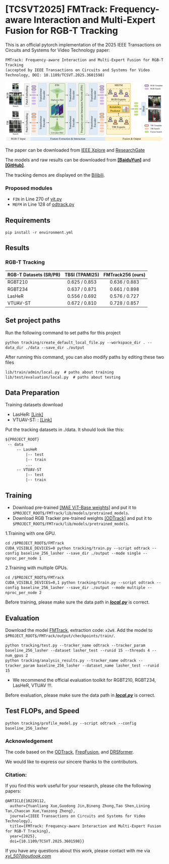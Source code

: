 # [TCSVT2025] FMTrack: Frequency-aware Interaction and Multi-Expert Fusion for RGB-T Tracking

This is an official pytorch implementation of the 2025 IEEE Transactions on Circuits and Systems for Video Technology paper:
```
FMTrack: Frequency-aware Interaction and Multi-Expert Fusion for RGB-T Tracking
(accepted by IEEE Transactions on Circuits and Systems for Video Technology, DOI: 10.1109/TCSVT.2025.3601598)
```

![image](https://github.com/xyl-507/FMTrack/blob/main/figs/FMTrack.jpg)

The paper can be downloaded from [IEEE Xplore](https://ieeexplore.ieee.org/document/11134499) and [ResearchGate](https://www.researchgate.net/publication/394872765_FMTrack_Frequency-aware_Interaction_and_Multi-Expert_Fusion_for_RGB-T_Tracking)

The models and raw results can be downloaded from [**[BaiduYun]**](https://pan.baidu.com/s/1pWnuFUtYeuhkWZ7XHfybNQ?pwd=x2w9) and [**[GitHub]**](https://github.com/xyl-507/FMTrack/releases/tag/Results).

The tracking demos are displayed on the [Bilibili](https://www.bilibili.com/video/BV1MoeKzMEdx/).

### Proposed modules
- `FIN` in Line 270 of [vit.py](https://github.com/xyl-507/FMTrack/blob/db0652d35d3ee18af887c0831ee6ac31c1a6e307/lib/models/odtrack/vit_ce_FreqFusion.py#L270)
- `MEFM` in Line 128 of [odtrack.py](https://github.com/xyl-507/FMTrack/blob/db0652d35d3ee18af887c0831ee6ac31c1a6e307/lib/models/odtrack/odtrack.py#L128)

## Requirements
```
pip install -r environment.yml
```

## Results
### RGB-T Tracking

|   RGB-T Datasets (SR/PR)   |      TBSI (TPAMI25)    | FMTrack256 (ours) |
|   --------------------     |   :----------------:   | :---------------: | 
|          RGBT210           |      0.625 / 0.853     |   0.636 / 0.883   |
|          RGBT234           |      0.637 / 0.871     |   0.661 / 0.898   |
|          LasHeR            |      0.556 / 0.692     |   0.576 / 0.727   |
|         VTUAV-ST           |      0.672 / 0.810     |   0.728 / 0.857   |

## Set project paths
Run the following command to set paths for this project
```
python tracking/create_default_local_file.py --workspace_dir . --data_dir ./data --save_dir ./output
```
After running this command, you can also modify paths by editing these two files
```
lib/train/admin/local.py  # paths about training
lib/test/evaluation/local.py  # paths about testing
```
## Data Preparation
Training datasets download
- LasHeR: [[Link]](https://github.com/BUGPLEASEOUT/LasHeR)
- VTUAV-ST: : [[Link]](https://github.com/zhang-pengyu/DUT-VTUAV)

Put the tracking datasets in ./data. It should look like this:
   ```
   ${PROJECT_ROOT}
    -- data
        -- LasHeR
            |-- test
            |-- train
            ...
        -- VTUAV-ST
            |-- test
            |-- train
   ```

## Training
- Download pre-trained [[MAE ViT-Base weights]](https://dl.fbaipublicfiles.com/mae/pretrain/mae_pretrain_vit_base.pth) and put it to `$PROJECT_ROOT$/FMTrack/lib/models/pretrained_models`.
- Download RGB Tracker pre-trained weights [[ODTrack]](https://github.com/GXNU-ZhongLab/ODTrack) and put it to `$PROJECT_ROOT$/FMTrack/lib/models/pretrained_models`.

1.Training with one GPU.
```
cd /$PROJECT_ROOT$/FMTrack
CUDA_VISIBLE_DEVICES=0 python tracking/train.py --script odtrack --config baseline_256_lasher --save_dir ./output --mode single --nproc_per_node 1
```

2.Training with multiple GPUs.
```
cd /$PROJECT_ROOT$/FMTrack
CUDA_VISIBLE_DEVICES=0,1 python tracking/train.py --script odtrack --config baseline_256_lasher --save_dir ./output --mode multiple --nproc_per_node 2
```

Before training, please make sure the data path in [***local.py***](./lib/train/admin/local.py) is correct.

## Evaluation
Download the model [FMTrack](https://pan.baidu.com/s/1pWnuFUtYeuhkWZ7XHfybNQ?pwd=x2w9), extraction code: `x2w9`. Add the model to `$PROJECT_ROOT$/FMTrack/output/checkpoints/train/`.
```
python tracking/test.py --tracker_name odtrack --tracker_param baseline_256_lasher --dataset lasher_test --runid 15 --threads 4 --num_gpus 2
python tracking/analysis_results.py --tracker_name odtrack --tracker_param baseline_256_lasher --dataset_name lasher_test --runid 15
```
- We recommend the official evaluation toolkit for RGBT210, RGBT234, LasHeR, VTUAV !!!.

Before evaluation, please make sure the data path in [***local.py***](./lib/test/evaluation/local.py) is correct.

## Test FLOPs, and Speed
```
python tracking/profile_model.py --script odtrack --config baseline_256_lasher
```

### Acknowledgement
The code based on the [ODTrack](https://github.com/GXNU-ZhongLab/ODTrack),
[FreqFusion](https://github.com/Linwei-Chen/FreqFusion), and [DRSformer](https://github.com/cschenxiang/DRSformer).

We would like to express our sincere thanks to the contributors.

### Citation:
If you find this work useful for your research, please cite the following papers:
```
@ARTICLE{10220112,
  author={Yuanliang Xue,Guodong Jin,Bineng Zhong,Tao Shen,Lining Tan,Chaocan Xue,Yaozong Zheng},
  journal={IEEE Transactions on Circuits and Systems for Video Technology}, 
  title={FMTrack: Frequency-aware Interaction and Multi-Expert Fusion for RGB-T Tracking}, 
  year={2025},
  doi={10.1109/TCSVT.2025.3601598}}
```
If you have any questions about this work, please contact with me via *xyl_507@outlook.com*


